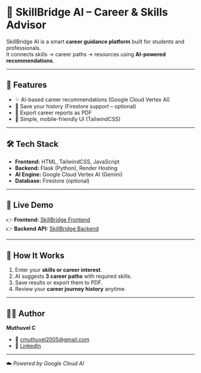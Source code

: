 


# 🌉 SkillBridge AI – Career & Skills Advisor  

SkillBridge AI is a smart **career guidance platform** built for students and professionals.  
It connects skills → career paths → resources using **AI-powered recommendations**.  

---

## 🚀 Features  
- ✨ AI-based career recommendations (Google Cloud Vertex AI)  
- 📜 Save your history (Firestore support – optional)  
- 📂 Export career reports as PDF  
- 🎨 Simple, mobile-friendly UI (TailwindCSS)  

---

## 🛠️ Tech Stack  
- **Frontend:** HTML, TailwindCSS, JavaScript  
- **Backend:** Flask (Python), Render Hosting  
- **AI Engine:** Google Cloud Vertex AI (Gemini)  
- **Database:** Firestore (optional)  

---

## 🔗 Live Demo  
👉 **Frontend:** [SkillBridge Frontend](https://muthuvel-mech.github.io/skillbridge-frontend/)  
👉 **Backend API:** [SkillBridge Backend](https://skillbridge-backend-5.onrender.com/)  

---

## 📌 How It Works  
1. Enter your **skills or career interest**.  
2. AI suggests **3 career paths** with required skills.  
3. Save results or export them to PDF.  
4. Review your **career journey history** anytime.  

---

## 👨‍💻 Author  
**Muthuvel C**  
- 📧 [cmuthuvel2005@gmail.com](mailto:cmuthuvel2005@gmail.com)  
- 🔗 [LinkedIn](https://www.linkedin.com/in/muthuvel-c-b51b9433b)  

---

☁️ *Powered by Google Cloud AI*
